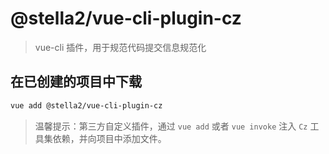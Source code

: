 # @stella2/vue-cli-plugin-cz
> vue-cli 插件，用于规范代码提交信息规范化

## 在已创建的项目中下载

```bash
vue add @stella2/vue-cli-plugin-cz
```
> 温馨提示：第三方自定义插件，通过 `vue add` 或者 `vue invoke` 注入 `Cz` 工具集依赖，并向项目中添加文件。
